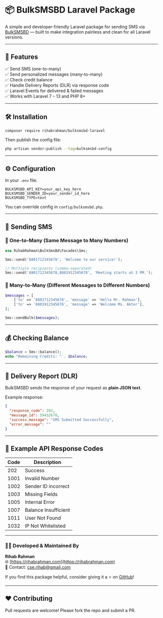 
# 📦 BulkSMSBD Laravel Package

A simple and developer-friendly Laravel package for sending SMS via [BulkSMSBD](https://bulksmsbd.net) — built to make integration painless and clean for all Laravel versions.

---

## 🚀 Features

✅ Send SMS (one-to-many)  
✅ Send personalized messages (many-to-many)  
✅ Check credit balance  
✅ Handle Delivery Reports (DLR) via response code  
✅ Laravel Events for delivered & failed messages  
✅ Works with Laravel 7 – 13 and PHP 8+

---

## 🛠️ Installation

```bash
composer require rihabrahman/bulksmsbd-laravel
```

Then publish the config file:

```bash
php artisan vendor:publish --tag=bulksmsbd-config
```

---

## ⚙️ Configuration

In your `.env` file:

```env
BULKSMSBD_API_KEY=your_api_key_here
BULKSMSBD_SENDER_ID=your_sender_id_here
BULKSMSBD_TYPE=text
```

You can override config in `config/bulksmsbd.php`.

---

## 💬 Sending SMS

### 🔹 One-to-Many (Same Message to Many Numbers)

```php
use RihabRahman\BulkSmsBd\Facades\Sms;

Sms::send('8801712345678', 'Welcome to our service!');

// Multiple recipients (comma-separated)
Sms::send('8801712345678,8801912345678', 'Meeting starts at 3 PM.');
```

### 🔹 Many-to-Many (Different Messages to Different Numbers)

```php
$messages = [
    ['to' => '8801712345678', 'message' => 'Hello Mr. Rahman'],
    ['to' => '8801912345678', 'message' => 'Welcome Ms. Akter'],
];

Sms::sendBulk($messages);
```

---

## 💰 Checking Balance

```php
$balance = Sms::balance();
echo "Remaining Credits: " . $balance;
```

---

## 📡 Delivery Report (DLR)

BulkSMSBD sends the response of your request as **plain JSON text**.

Example response:

```json
{
  "response_code": 202,
  "message_id": 59432678,
  "success_message": "SMS Submitted Successfully",
  "error_message": ""
}
```

---

## 🧰 Example API Response Codes

| Code | Description |
|------|--------------|
| 202 | Success |
| 1001 | Invalid Number |
| 1002 | Sender ID incorrect |
| 1003 | Missing Fields |
| 1005 | Internal Error |
| 1007 | Balance Insufficient |
| 1011 | User Not Found |
| 1032 | IP Not Whitelisted |

---

### 🧑‍💻 Developed & Maintained By
**Rihab Rahman**  
🌐 [https://rihabrahman.com](https://rihabrahman.com)  
📧 Contact: cse.rihab@gmail.com

If you find this package helpful, consider giving it a ⭐ on [GitHub](https://github.com/rihabrahman/bulksmsbd-laravel)!


---

## ❤️ Contributing

Pull requests are welcome! Please fork the repo and submit a PR.
